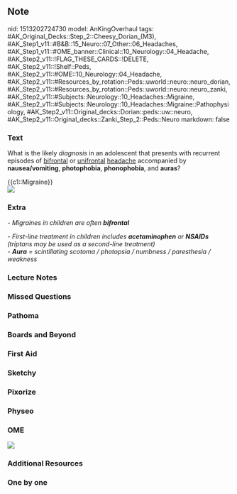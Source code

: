 ## Note
nid: 1513202724730
model: AnKingOverhaul
tags: #AK_Original_Decks::Step_2::Cheesy_Dorian_(M3), #AK_Step1_v11::#B&B::15_Neuro::07_Other::06_Headaches, #AK_Step1_v11::#OME_banner::Clinical::10_Neurology::04_Headache, #AK_Step2_v11::!FLAG_THESE_CARDS::!DELETE, #AK_Step2_v11::!Shelf::Peds, #AK_Step2_v11::#OME::10_Neurology::04_Headache, #AK_Step2_v11::#Resources_by_rotation::Peds::uworld::neuro::neuro_dorian, #AK_Step2_v11::#Resources_by_rotation::Peds::uworld::neuro::neuro_zanki, #AK_Step2_v11::#Subjects::Neurology::10_Headaches::Migraine, #AK_Step2_v11::#Subjects::Neurology::10_Headaches::Migraine::Pathophysiology, #AK_Step2_v11::Original_decks::Dorian::peds::uw::neuro, #AK_Step2_v11::Original_decks::Zanki_Step_2::Peds::Neuro
markdown: false

### Text
What is the likely <i>diagnosis</i> in an adolescent that presents
with recurrent episodes of <u>bifrontal</u> or <u>unifrontal</u>
<u>headache</u> accompanied by <b>nausea/vomiting</b>,
<b>photophobia</b>, <b>phonophobia</b>, and <b>auras</b>?
<div>
  {{c1::Migraine}}
</div>
<div><img src="migraine_aura.gif"></div>

### Extra
<i>- Migraines in children are often <b>bifrontal</b></i>
<div>
  <i>- First-line treatment in children includes
  <b>acetaminophen</b> or <b>NSAIDs</b> (triptans may be used as a
  second-line treatment)</i>
  <div>
    <div>
      <i>- <b>Aura</b> = scintillating scotoma / photopsia /
      numbness / paresthesia / weakness</i>
    </div>
  </div>
</div>

### Lecture Notes


### Missed Questions


### Pathoma


### Boards and Beyond


### First Aid


### Sketchy


### Pixorize


### Physeo


### OME
<div class="ome-widget">
  <a href=
  "https://onlinemeded.org/spa/neurology/headache/acquire?ref=anki">
  <img src="_OME_AnkiFlashcards_Lesson_3.png"></a>
</div>

### Additional Resources


### One by one

